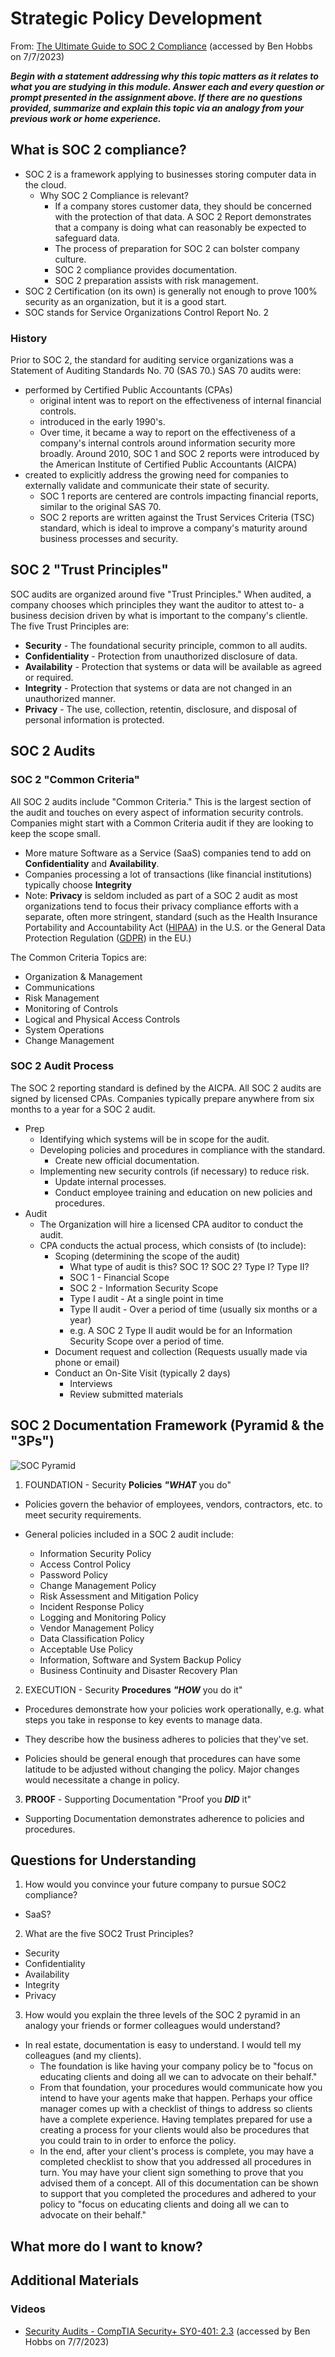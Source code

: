 # Strategic Policy Development

From: [The Ultimate Guide to SOC 2 Compliance](https://www.vendr.com/blog/soc-2-compliance-guide) (accessed by Ben Hobbs on 7/7/2023)


***Begin with a statement addressing why this topic matters as it relates to what you are studying in this module.
Answer each and every question or prompt presented in the assignment above.
If there are no questions provided, summarize and explain this topic via an analogy from your previous work or home experience.***



## What is SOC 2 compliance?

* SOC 2 is a framework applying to businesses storing computer data in the cloud.
  * Why SOC 2 Compliance is relevant?
     * If a company stores customer data, they should be concerned with the protection of that data. A SOC 2 Report demonstrates that a company is doing what can reasonably be expected to safeguard data.
     * The process of preparation for SOC 2 can bolster company culture.
     * SOC 2 compliance provides documentation.
     * SOC 2 preparation assists with risk management.
* SOC 2 Certification (on its own) is generally not enough to prove 100% security as an organization, but it is a good start.
* SOC stands for Service Organizations Control Report No. 2

### History

Prior to SOC 2, the standard for auditing service organizations was a Statement of Auditing Standards No. 70 (SAS 70.) SAS 70 audits were:
  * performed by Certified Public Accountants (CPAs)
     * original intent was to report on the effectiveness of internal financial controls. 
     * introduced in the early 1990's.
     * Over time, it became a way to report on the effectiveness of a company's internal controls around information security more broadly.
Around 2010, SOC 1 and SOC 2 reports were introduced by the American Institute of Certified Public Accountants (AICPA) 
  * created to explicitly address the growing need for companies to externally validate and communicate their state of security.
    * SOC 1 reports are centered are controls impacting financial reports, similar to the original SAS 70.
    * SOC 2 reports are written against the Trust Services Criteria (TSC) standard, which is ideal to improve a company's maturity around business processes and security.

## SOC 2 "Trust Principles"

SOC audits are organized around five "Trust Principles." When audited, a company chooses which principles they want the auditor to attest to- a business decision driven by what is important to the company's clientle. The five Trust Principles are:
  * **Security** - The foundational security principle, common to all audits. 
  * **Confidentiality** - Protection from unauthorized disclosure of data.
  * **Availability** - Protection that systems or data will be available as agreed or required. 
  * **Integrity** - Protection that systems or data are not changed in an unauthorized manner.
  * **Privacy** - The use, collection, retentin, disclosure, and disposal of personal information is protected.


## SOC 2 Audits

### SOC 2 "Common Criteria"

All SOC 2 audits include "Common Criteria." This is the largest section of the audit and touches on every aspect of information security controls. Companies might start with a Common Criteria audit if they are looking to keep the scope small. 
* More mature Software as a Service (SaaS) companies tend to add on **Confidentiality** and **Availability**.
* Companies processing a lot of transactions (like financial institutions) typically choose **Integrity**
* Note: **Privacy** is seldom included as part of a SOC 2 audit as most organizations tend to focus their privacy compliance efforts with a separate, often more stringent, standard (such as the Health Insurance Portability and Accountability Act ([HIPAA](https://en.wikipedia.org/wiki/Health_Insurance_Portability_and_Accountability_Act)) in the U.S. or the General Data Protection Regulation ([GDPR](https://en.wikipedia.org/wiki/General_Data_Protection_Regulation)) in the EU.)

The Common Criteria Topics are:
* Organization & Management
* Communications
* Risk Management
* Monitoring of Controls
* Logical and Physical Access Controls
* System Operations
* Change Management

### SOC 2 Audit Process

The SOC 2 reporting standard is defined by the AICPA. All SOC 2 audits are signed by licensed CPAs. Companies typically prepare anywhere from six months to a year for a SOC 2 audit. 

* Prep
  * Identifying which systems will be in scope for the audit.
  * Developing policies and procedures in compliance with the standard.
    * Create new official documentation.
  * Implementing new security controls (if necessary) to reduce risk. 
    * Update internal processes.
    * Conduct employee training and education on new policies and procedures.
* Audit 
  * The Organization will hire a licensed CPA auditor to conduct the audit.
  * CPA conducts the actual process, which consists of (to include):
    * Scoping (determining the scope of the audit)
      * What type of audit is this? SOC 1? SOC 2? Type I? Type II?
      * SOC 1 - Financial Scope
      * SOC 2 - Information Security Scope
      * Type I audit - At a single point in time
      * Type II audit - Over a period of time (usually six months or a year)
      * e.g. A SOC 2 Type II audit would be for an Information Security Scope over a period of time. 
    * Document request and collection (Requests usually made via phone or email)
    * Conduct an On-Site Visit (typically 2 days)
      * Interviews
      * Review submitted materials

## SOC 2 Documentation Framework (Pyramid & the "3Ps")

![SOC Pyramid](https://github.com/benjamin-s-hobbs/reading-notes/blob/main/repo-images/SOC2-framework-pyramid.png)











1. FOUNDATION - Security **Policies** ***"WHAT*** you do"

 * Policies govern the behavior of employees, vendors, contractors, etc. to meet security requirements.

 * General policies included in a SOC 2 audit include:

    * Information Security Policy
    * Access Control Policy
    * Password Policy
    * Change Management Policy
    * Risk Assessment and Mitigation Policy
    * Incident Response Policy
    * Logging and Monitoring Policy
    * Vendor Management Policy
    * Data Classification Policy
    * Acceptable Use Policy
    * Information, Software and System Backup Policy
    * Business Continuity and Disaster Recovery Plan

2. EXECUTION -  Security **Procedures** ***"HOW*** you do it"

* Procedures demonstrate how your policies work operationally, e.g. what steps you take in response to key events to manage data.

* They describe how the business adheres to policies that they've set.

* Policies should be general enough that procedures can have some latitude to be adjusted without changing the policy. Major changes would necessitate a change in policy.

3. **PROOF** - Supporting Documentation "Proof you ***DID*** it"

* Supporting Documentation demonstrates adherence to policies and procedures.




## Questions for Understanding

1. How would you convince your future company to pursue SOC2 compliance?
* SaaS?

2. What are the five SOC2 Trust Principles?
* Security 
* Confidentiality
* Availability 
* Integrity
* Privacy

3. How would you explain the three levels of the SOC 2 pyramid in an analogy your friends or former colleagues would understand?
* In real estate, documentation is easy to understand. I would tell my colleagues (and my clients).
  * The foundation is like having your company policy be to "focus on educating clients and doing all we can to advocate on their behalf." 
  * From that foundation, your procedures would communicate how you intend to have your agents make that happen. Perhaps your office manager comes up with a checklist of things to address so clients have a complete experience. Having templates prepared for use a creating a process for your clients would also be procedures that you could train to in order to enforce the policy.
  * In the end, after your client's process is complete, you may have a completed checklist to show that you addressed all procedures in turn. You may have your client sign something to prove that you advised them of a concept. All of this documentation can be shown to support that you completed the procedures and adhered to your policy to "focus on educating clients and doing all we can to advocate on their behalf."

## What more do I want to know? 

## Additional Materials

### Videos
* [Security Audits - CompTIA Security+ SY0-401: 2.3](https://www.youtube.com/watch?v=FrzpyLZYKxo) (accessed by Ben Hobbs on 7/7/2023)